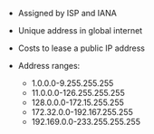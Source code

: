 
- Assigned by ISP and IANA
- Unique address in global internet
- Costs to lease a public IP address

- Address ranges:
	- 1.0.0.0-9.255.255.255
	- 11.0.0.0-126.255.255.255
	- 128.0.0.0-172.15.255.255
	- 172.32.0.0-192.167.255.255
	- 192.169.0.0-233.255.255.255